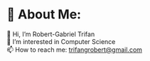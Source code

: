 # 💫 About Me:
👋 Hi, I’m Robert-Gabriel Trifan<br>👀 I’m interested in Computer Science<br>📫 How to reach me: trifangrobert@gmail.com

